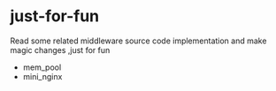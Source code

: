 # just-for-fun
Read some related middleware source code  implementation and make magic changes ,just for fun

- mem_pool
- mini_nginx


